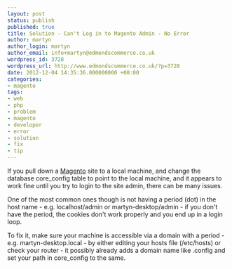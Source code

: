 ```yaml
---
layout: post
status: publish
published: true
title: Solution - Can't Log in to Magento Admin - No Error
author: martyn
author_login: martyn
author_email: info+martyn@edmondscommerce.co.uk
wordpress_id: 3728
wordpress_url: http://www.edmondscommerce.co.uk/?p=3728
date: 2012-12-04 14:35:36.000000000 +00:00
categories:
- magento
tags:
- web
- php
- problem
- magento
- developer
- error
- solution
- fix
- tip
---
```

If you pull down a <a title="Magento" href="http://www.edmondscommerce.co.uk/platforms/Magento">Magento</a> site to a local machine, and change the database core_config table to point to the local machine, and it appears to work fine until you try to login to the site admin, there can be many issues.

One of the most common ones though is not having a period (dot) in the host name - e.g. localhost/admin or martyn-desktop/admin - if you don't have the period, the cookies don't work properly and you end up in a login loop.

To fix it, make sure your machine is accessible via a domain with a period - e.g. martyn-desktop.local - by either editing your hosts file (/etc/hosts) or check your router - it possibly already adds a domain name like .config and set your path in core_config to the same.

